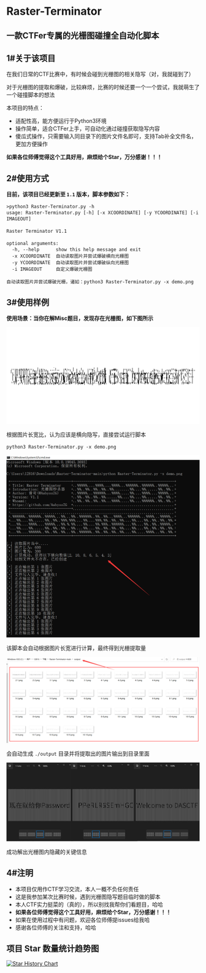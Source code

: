 # Raster-Terminator
## 一款CTFer专属的光栅图碰撞全自动化脚本

## 1#关于该项目
在我们日常的CTF比赛中，有时候会碰到光栅图的相关隐写（对，我就碰到了）

对于光栅图的提取和爆破，比较麻烦，比赛的时候还要一个一个尝试，我就萌生了一个碰撞脚本的想法

本项目的特点：
- 适配性高，能方便运行于Python3环境
- 操作简单，适合CTFer上手，可自动化通过碰撞获取隐写内容
- 傻瓜式操作，只需要输入同目录下的图片文件名即可，支持Tab补全文件名，更加方便操作

**如果各位师傅觉得这个工具好用，麻烦给个Star，万分感谢！！！**

## 2#使用方式

**目前，该项目已经更新至 `1.1` 版本，脚本参数如下：**

```
>python3 Raster-Terminator.py -h
usage: Raster-Terminator.py [-h] [-x XCOORDINATE] [-y YCOORDINATE] [-i IMAGEOUT]

Raster Terminator V1.1

optional arguments:
  -h, --help      show this help message and exit
  -x XCOORDINATE  自动读取图片并尝试爆破横向光栅图
  -y YCOORDINATE  自动读取图片并尝试爆破纵向光栅图
  -i IMAGEOUT     自定义爆破光栅图

自动读取图片并尝试爆破光栅，诸如：python3 Raster-Terminator.py -x demo.png
```

## 3#使用样例

**使用场景：当你在解Misc题目，发现存在光栅图，如下图所示**

![Demo](./demo.png)

根据图片长宽比，认为应该是横向隐写，直接尝试运行脚本

```
python3 Raster-Terminator.py -x demo.png
```

![xout1](./img/xout-1.png)

该脚本会自动根据图片长宽进行计算，最终得到光栅提取量

![xout2](./img/xout-2.png)

会自动生成 `./output` 目录并将提取出的图片输出到目录里面

![xout3](./img/xout-3.png)

成功解出光栅图内隐藏的关键信息

## 4#注明
- 本项目仅用作CTF学习交流，本人一概不负任何责任
- 这是我参加某次比赛时候，遇到光栅图隐写题目临时做的脚本
- 本人CTF实力挺菜的（真的），所以别找我帮你们看题目，哈哈
- **如果各位师傅觉得这个工具好用，麻烦给个Star，万分感谢！！！**
- 如果在使用过程中有问题，欢迎各位师傅提issues给我哈
- 感谢各位师傅的关注和支持，哈哈

## 项目 Star 数量统计趋势图

[![Star History Chart](https://api.star-history.com/svg?repos=AabyssZG/Raster-Terminator&type=Date)](https://star-history.com/#AabyssZG/Raster-Terminator&Date)
